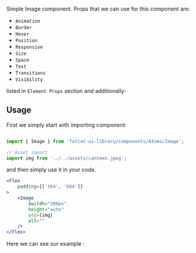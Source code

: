Simple Image component. Props that we can use for this component are:

- `Animation`
- `Border`
- `Hover`
- `Position`
- `Responsive`
- `Size`
- `Space`
- `Text`
- `Transitions`
- `Visibility`

listed in `Element Props` section and additionally:

## Usage 

First we simply start with importing component:

```jsx

import { Image } from 'fatcat-ui-library/components/Atoms/Image';

// Asset import
import img from '../../assets/canteen.jpeg';

```

and then simply use it in your code.

```jsx
<Flex
	padding={['t64', 'b64']}
>
	<Image
		$witdh="300px"
		height="auto"
		src={img}
		alt=""
	/>
</Flex>
```

Here we can see our example	:
